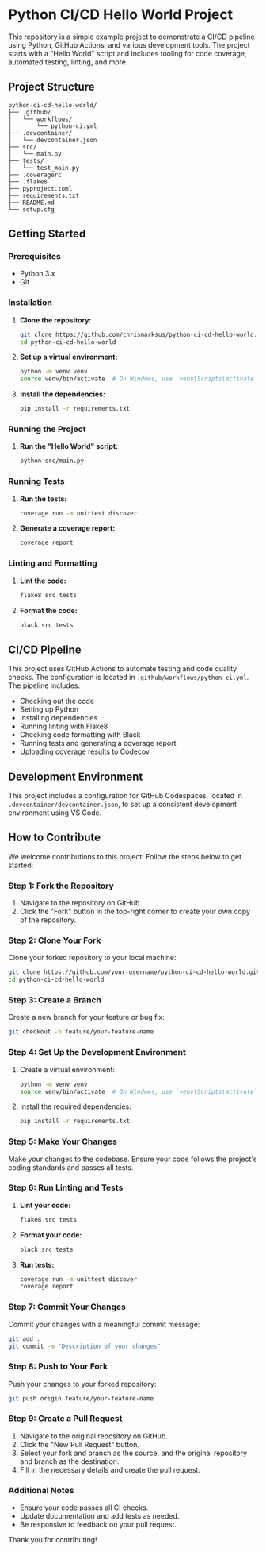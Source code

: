
# Python CI/CD Hello World Project

This repository is a simple example project to demonstrate a CI/CD pipeline using Python, GitHub Actions, and various development tools. The project starts with a "Hello World" script and includes tooling for code coverage, automated testing, linting, and more.

## Project Structure

```
python-ci-cd-hello-world/
├── .github/
│   └── workflows/
│       └── python-ci.yml
├── .devcontainer/
│   └── devcontainer.json
├── src/
│   └── main.py
├── tests/
│   └── test_main.py
├── .coveragerc
├── .flake8
├── pyproject.toml
├── requirements.txt
├── README.md
└── setup.cfg
```

## Getting Started

### Prerequisites

- Python 3.x
- Git

### Installation

1. **Clone the repository:**

   ```bash
   git clone https://github.com/chrismarksus/python-ci-cd-hello-world.git
   cd python-ci-cd-hello-world
   ```

2. **Set up a virtual environment:**

   ```bash
   python -m venv venv
   source venv/bin/activate  # On Windows, use `venv\Scripts\activate`
   ```

3. **Install the dependencies:**

   ```bash
   pip install -r requirements.txt
   ```

### Running the Project

1. **Run the "Hello World" script:**

   ```bash
   python src/main.py
   ```

### Running Tests

1. **Run the tests:**

   ```bash
   coverage run -m unittest discover
   ```

2. **Generate a coverage report:**

   ```bash
   coverage report
   ```

### Linting and Formatting

1. **Lint the code:**

   ```bash
   flake8 src tests
   ```

2. **Format the code:**

   ```bash
   black src tests
   ```

## CI/CD Pipeline

This project uses GitHub Actions to automate testing and code quality checks. The configuration is located in `.github/workflows/python-ci.yml`. The pipeline includes:

- Checking out the code
- Setting up Python
- Installing dependencies
- Running linting with Flake8
- Checking code formatting with Black
- Running tests and generating a coverage report
- Uploading coverage results to Codecov

## Development Environment

This project includes a configuration for GitHub Codespaces, located in `.devcontainer/devcontainer.json`, to set up a consistent development environment using VS Code.

## How to Contribute

We welcome contributions to this project! Follow the steps below to get started:

### Step 1: Fork the Repository

1. Navigate to the repository on GitHub.
2. Click the "Fork" button in the top-right corner to create your own copy of the repository.

### Step 2: Clone Your Fork

Clone your forked repository to your local machine:

```bash
git clone https://github.com/your-username/python-ci-cd-hello-world.git
cd python-ci-cd-hello-world
```

### Step 3: Create a Branch

Create a new branch for your feature or bug fix:

```bash
git checkout -b feature/your-feature-name
```

### Step 4: Set Up the Development Environment

1. Create a virtual environment:

   ```bash
   python -m venv venv
   source venv/bin/activate  # On Windows, use `venv\Scripts\activate`
   ```

2. Install the required dependencies:

   ```bash
   pip install -r requirements.txt
   ```

### Step 5: Make Your Changes

Make your changes to the codebase. Ensure your code follows the project's coding standards and passes all tests.

### Step 6: Run Linting and Tests

1. **Lint your code:**

   ```bash
   flake8 src tests
   ```

2. **Format your code:**

   ```bash
   black src tests
   ```

3. **Run tests:**

   ```bash
   coverage run -m unittest discover
   coverage report
   ```

### Step 7: Commit Your Changes

Commit your changes with a meaningful commit message:

```bash
git add .
git commit -m "Description of your changes"
```

### Step 8: Push to Your Fork

Push your changes to your forked repository:

```bash
git push origin feature/your-feature-name
```

### Step 9: Create a Pull Request

1. Navigate to the original repository on GitHub.
2. Click the "New Pull Request" button.
3. Select your fork and branch as the source, and the original repository and branch as the destination.
4. Fill in the necessary details and create the pull request.

### Additional Notes

- Ensure your code passes all CI checks.
- Update documentation and add tests as needed.
- Be responsive to feedback on your pull request.

Thank you for contributing!
